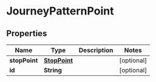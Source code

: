 
# JourneyPatternPoint

## Properties
Name | Type | Description | Notes
------------ | ------------- | ------------- | -------------
**stopPoint** | [**StopPoint**](StopPoint.md) |  |  [optional]
**id** | **String** |  |  [optional]



